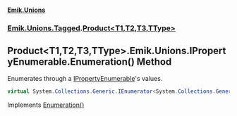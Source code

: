#### [Emik.Unions](index.md 'index')
### [Emik.Unions.Tagged](Emik.Unions.Tagged.md 'Emik.Unions.Tagged').[Product&lt;T1,T2,T3,TType&gt;](Product{T1,T2,T3,TType}.md 'Emik.Unions.Tagged.Product<T1,T2,T3,TType>')

## Product<T1,T2,T3,TType>.Emik.Unions.IPropertyEnumerable.Enumeration() Method

Enumerates through a [IPropertyEnumerable](IPropertyEnumerable.md 'Emik.Unions.IPropertyEnumerable')'s values.

```csharp
virtual System.Collections.Generic.IEnumerator<System.Collections.Generic.KeyValuePair<System.Reflection.PropertyInfo,object?>> Emik.Unions.IPropertyEnumerable.Enumeration();
```

Implements [Enumeration()](IPropertyEnumerable.Enumeration.md 'Emik.Unions.IPropertyEnumerable.Enumeration()')